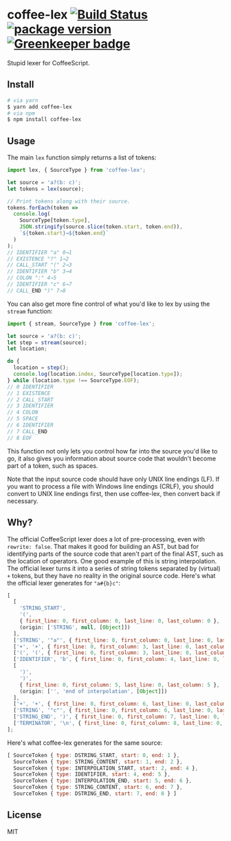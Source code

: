 # coffee-lex [![Build Status](https://circleci.com/gh/decaffeinate/coffee-lex/tree/master.svg?style=svg)](https://circleci.com/gh/decaffeinate/coffee-lex/tree/master) [![package version](https://badge.fury.io/js/coffee-lex.svg)](https://badge.fury.io/js/coffee-lex) [![Greenkeeper badge](https://badges.greenkeeper.io/decaffeinate/coffee-lex.svg)](https://greenkeeper.io/)

Stupid lexer for CoffeeScript.

## Install

```bash
# via yarn
$ yarn add coffee-lex
# via npm
$ npm install coffee-lex
```

## Usage

The main `lex` function simply returns a list of tokens:

```js
import lex, { SourceType } from 'coffee-lex';

let source = 'a?(b: c)';
let tokens = lex(source);

// Print tokens along with their source.
tokens.forEach(token =>
  console.log(
    SourceType[token.type],
    JSON.stringify(source.slice(token.start, token.end)),
    `${token.start}→${token.end}`
  )
);
// IDENTIFIER "a" 0→1
// EXISTENCE "?" 1→2
// CALL_START "(" 2→3
// IDENTIFIER "b" 3→4
// COLON ":" 4→5
// IDENTIFIER "c" 6→7
// CALL_END ")" 7→8
```

You can also get more fine control of what you'd like to lex by using the
`stream` function:

```js
import { stream, SourceType } from 'coffee-lex';

let source = 'a?(b: c)';
let step = stream(source);
let location;

do {
  location = step();
  console.log(location.index, SourceType[location.type]);
} while (location.type !== SourceType.EOF);
// 0 IDENTIFIER
// 1 EXISTENCE
// 2 CALL_START
// 3 IDENTIFIER
// 4 COLON
// 5 SPACE
// 6 IDENTIFIER
// 7 CALL_END
// 8 EOF
```

This function not only lets you control how far into the source you'd like to
go, it also gives you information about source code that wouldn't become part of
a token, such as spaces.

Note that the input source code should have only UNIX line endings (LF). If you
want to process a file with Windows line endings (CRLF), you should convert to
UNIX line endings first, then use coffee-lex, then convert back if necessary.

## Why?

The official CoffeeScript lexer does a lot of pre-processing, even with
`rewrite: false`. That makes it good for building an AST, but bad for
identifying parts of the source code that aren't part of the final AST, such as
the location of operators. One good example of this is string interpolation. The
official lexer turns it into a series of string tokens separated by (virtual)
`+` tokens, but they have no reality in the original source code. Here's what
the official lexer generates for `"a#{b}c"`:

```js
[
  [
    'STRING_START',
    '(',
    { first_line: 0, first_column: 0, last_line: 0, last_column: 0 },
    (origin: ['STRING', null, [Object]])
  ],
  ['STRING', '"a"', { first_line: 0, first_column: 0, last_line: 0, last_column: 1 }],
  ['+', '+', { first_line: 0, first_column: 3, last_line: 0, last_column: 3 }],
  ['(', '(', { first_line: 0, first_column: 3, last_line: 0, last_column: 3 }],
  ['IDENTIFIER', 'b', { first_line: 0, first_column: 4, last_line: 0, last_column: 4 }, (variable: true)],
  [
    ')',
    ')',
    { first_line: 0, first_column: 5, last_line: 0, last_column: 5 },
    (origin: ['', 'end of interpolation', [Object]])
  ],
  ['+', '+', { first_line: 0, first_column: 6, last_line: 0, last_column: 6 }],
  ['STRING', '"c"', { first_line: 0, first_column: 6, last_line: 0, last_column: 7 }],
  ['STRING_END', ')', { first_line: 0, first_column: 7, last_line: 0, last_column: 7 }],
  ['TERMINATOR', '\n', { first_line: 0, first_column: 8, last_line: 0, last_column: 8 }]
];
```

Here's what coffee-lex generates for the same source:

```js
[ SourceToken { type: DSTRING_START, start: 0, end: 1 },
  SourceToken { type: STRING_CONTENT, start: 1, end: 2 },
  SourceToken { type: INTERPOLATION_START, start: 2, end: 4 },
  SourceToken { type: IDENTIFIER, start: 4, end: 5 },
  SourceToken { type: INTERPOLATION_END, start: 5, end: 6 },
  SourceToken { type: STRING_CONTENT, start: 6, end: 7 },
  SourceToken { type: DSTRING_END, start: 7, end: 8 } ]
```

## License

MIT
